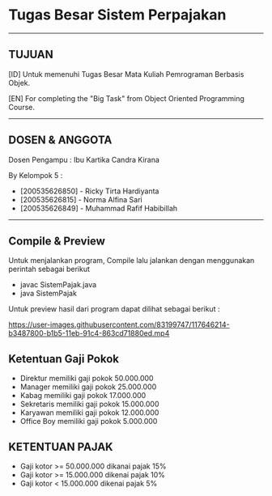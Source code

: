 # Tugas Besar Sistem Perpajakan

------------------------------------------------------------------------------

## TUJUAN

[ID] Untuk memenuhi Tugas Besar Mata Kuliah Pemrograman Berbasis Objek.

[EN] For completing the "Big Task" from Object Oriented Programming Course.

------------------------------------------------------------------------------

## DOSEN & ANGGOTA

Dosen Pengampu : Ibu Kartika Candra Kirana

By Kelompok 5 :
  - [200535626850] - Ricky Tirta Hardiyanta                         
  - [200535626815] - Norma Alfina Sari                     
  - [200535626849] - Muhammad Rafif Habibillah                 

------------------------------------------------------------------------------
## Compile & Preview
Untuk menjalankan program, Compile lalu jalankan dengan menggunakan perintah sebagai berikut

- javac SistemPajak.java
- java SistemPajak

Untuk preview hasil dari program dapat dilihat sebagai berikut :



https://user-images.githubusercontent.com/83199747/117646214-b3487800-b1b5-11eb-91c4-863cd71880ed.mp4





## Ketentuan Gaji Pokok

- Direktur memiliki gaji pokok 50.000.000
- Manager memiliki gaji pokok 25.000.000
- Kabag memiliki gaji pokok 17.000.000
- Sekretaris memiliki gaji pokok 15.000.000
- Karyawan memiliki gaji pokok 12.000.000
- Office Boy memiliki gaji pokok 5.000.000

## KETENTUAN PAJAK

- Gaji kotor >= 50.000.000 dikanai pajak 15%
- Gaji kotor >= 15.000.000 dikenai pajak 10%
- Gaji kotor <  15.000.000 dikenai pajak 5%
